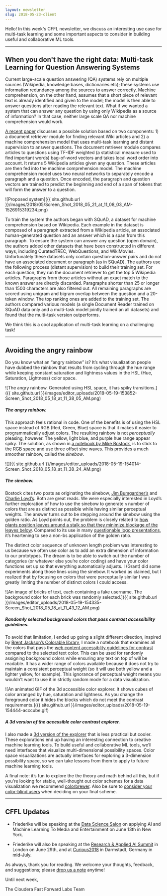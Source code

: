 ```yaml
---
layout: newsletter
slug: 2018-05-23-client
---
```


Hello! In this week's CFFL newsletter, we discuss an interesting use case for multi-task learning and some important aspects to consider in building useful and collaborative ML tools.

---

## When you don't have the right data: Multi-task Learning for Question Answering Systems

Current large-scale question answering (QA) systems rely on multiple sources
(Wikipedia, knowledge bases, dictionaries etc); these systems use information
redundancy among the sources to answer correctly. Machine comprehension, on the
other hand, assumes that a short piece of relevant text is already identified
and given to the model; the model is then able to answer questions after reading
the relevant text. What if we wanted a system that can answer any question by
using only Wikipedia as a source of information? In that case, neither large scale QA
nor machine comprehension would work.

[A recent paper](https://arxiv.org/abs/1704.00051) discusses a possible solution
based on two components: 1) a document retriever module for finding relevant
Wiki articles and 2) a machine comprehension model that uses multi-task learning
and distant supervision to answer questions. The document retriever module
compares articles to questions using TF-IDF weighted (a statistical measure used
to find important words) bag-of-word vectors and takes local word order into
account. It returns 5 Wikipedia articles given any question. These articles are
then fed into the machine comprehension model. The machine comprehension model
uses two neural networks to separately encode a paragraph and a question. Once
encoded, the paragraph and question vectors are trained to predict the beginning
and end of a span of tokens that will form the answer to a question.

![Proposed system]({{ site.github.url }}/images/2018/05/Screen_Shot_2018_05_21_at_11_08_03_AM-1526915319234.png)

To train the system the authors began with SQuAD, a dataset for machine
comprehension based on Wikipedia. Each example in the dataset is composed of a
paragraph extracted from a Wikipedia article, an associated human-generated
question and an answer which is a span from this paragraph. To ensure the system
can answer any question (open domain), the authors added other datasets that
have been constructed in different ways, including CuratedTREC, WebQuestions, and
WikiMovies. Unfortunately these datasets only contain question-answer pairs and
do not have an associated document or paragraph (as in SQuAD).  The authors use
the following process (distant supervision) to build their training set. For
each question, they run the document retriever to get the top 5 Wikipedia
articles. Paragraphs from those articles without an exact match to the known
answer are directly discarded.  Paragraphs shorter than 25 or longer than 1500
characters are also filtered out. All remaining paragraphs are scored using
unigram and bigram overlap between the question and a 20-token window. The top
ranking ones are added to the training set. The authors compared various models
(a single Document Reader trained on SQuAD data only and a multi-task model
jointly trained an all datasets) and found that the multi-task version
outperforms. 

We think this is a cool application of multi-task learning on a
challenging task!

---

## Avoiding the angry rainbow

Do you know what an “angry rainbow” is? It’s what visualization people have dubbed the rainbow that results from cycling through the hue range while keeping constant saturation and lightness values in the HSL (Hue, Saturation, Lightness) color space.

![The angry rainbow. Generated using HSL space, it has spiky transitions.]({{ site.github.url }}/images/editor_uploads/2018-05-19-153852-Screen_Shot_2018_05_18_at_11_38_05_AM.png)

##### The angry rainbow.

This approach feels rational in code. One of the benefits is of using the HSL space instead of RGB (Red, Green, Blue) space is that it makes it easier to programmatically adjust colors. The resulting rainbow is not *perceptually* pleasing, however. The yellow, light blue, and purple hue range appear spiky. The solution, as shown in [a notebook by Mike Bostock](https://beta.observablehq.com/@mbostock/sinebow), is to stick to the RGB space and use three offset sine waves. This provides a much smoother rainbow, called the *sinebow*.

![]({{ site.github.url }}/images/editor_uploads/2018-05-19-154014-Screen_Shot_2018_05_18_at_11_38_24_AM.png)

##### The sinebow.

Bostock cites two posts as originating the sinebow, [Jim Bumgardner’s](https://krazydad.com/tutorials/makecolors.php) and [Charlie Loyd’s](http://basecase.org/env/on-rainbows). Both are great reads. We were especially interested in Loyd’s further exploration of how to use the sinebow to generate `n` number of colors that are as distinct as possible while having similar perceptual weights. The answer turns out to be stepping around the sinebow using the golden ratio. As Loyd points out, the problem is closely related to [how plants position leaves around a stalk so that they minimize blockage of the leaves below](http://en.wikipedia.org/wiki/Phyllotaxis). Compared to its use in many [questionable logo presentations](https://www.cbsnews.com/news/pepsis-nonsensical-logo-redesign-document-1-million-for-this/), it’s heartening to see a non-bs application of the golden ratio.

The distinct color sequence of unknown length problem was interesting to us because we often use color as to add an extra dimension of information to our prototypes. The dream is to be able to switch out the number of categories (or whatever else you’re color coding) and have your color functions set up so that everything automatically adjusts. I (Grant) did some experiments along those lines using the sinebow. It worked as claimed, but I realized that by focusing on colors that were perceptually similar I was greatly limiting the number of distinct colors I could access.

![An image of bricks of text, each containing a fake username. The background color for each brick was randomly selected.]({{ site.github.url }}/images/editor_uploads/2018-05-19-154335-Screen_Shot_2018_05_18_at_11_43_12_AM.png)

##### Randomly selected background colors that pass contrast accessibility guidelines.

To avoid that limitation, I ended up going a slight different direction, inspired by [Brent Jackson’s Colorable library](http://jxnblk.com/colorable/demos/text/), I made a notebook that examines all the colors that pass the [web content accessiblity guidelines for contrast](https://www.w3.org/TR/WCAG20/#visual-audio-contrast) compared to the selected text color. This can be used for randomly assigning background colors while ensuring any text on top of will be readable. It has a wider range of colors available because it does not try to maintain a consistent perceptual weight (so it will use both yellow and a lighter yellow, for example). This ignorance of perceptual weight means you wouldn’t want to use it in strictly random mode for a data visualization.

![An animated GIF of the 3d accessible color explorer. It shows cubes of color arranged by hue, saturation and lightness. As you change the foreground color it hides the blocks which do not meet the contrast requirements.]({{ site.github.url }}/images/editor_uploads/2018-05-19-154444-acccube.gif)

##### A 3d version of the accessible color contrast explorer.

I also made a [3d version of the explorer](https://beta.observablehq.com/@grantcuster/acessible-color-contrast-explorer-3d-edition) that is less practical but cooler. These explorations end up having an interesting connection to creative machine learning tools. To build useful and collaborative ML tools, we’ll need interfaces that visualize multi-dimensional possibility spaces. Color space visualizations are actually interfaces for exploring a 3-dimension possibility space, so we can take lessons from them to apply to future machine learning tools.

A final note: it’s fun to explore the the theory and math behind all this, but if you're looking for stable, well-thought out color schemes for a data visualization we recommend [colorbrewer](http://colorbrewer2.org/). Also be sure to [consider your color-blind users](http://blog.usabilla.com/how-to-design-for-color-blindness/) when deciding on your final scheme.

---

## CFFL Updates

* Friederike will be speaking at the [Data Science Salon](https://www.eventbrite.com/e/data-science-salon-nyc-tickets-40072527007) on applying AI and Machine Learning To Media and Entertainment on June 13th in New York.

* Friederike will also be speaking at the [Research & Applied AI Summit](https://raais.co/) in London on June 29th, and at [Curious2018](https://curious2018.com/) in Darmstadt, Germany in mid-July.

As always, thank you for reading. We welcome your thoughts, feedback, and suggestions; please [drop us a note](mailto:clients@fastforwardlabs.com) anytime!

Until next week,

The Cloudera Fast Forward Labs Team
